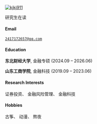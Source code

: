 [![kjkj911](https://img.shields.io/badge/kjkj911-github-pink?logo=github)](https://github.com/kjkj911)

研究生在读

#### Email  
<code>2417172657@qq.com</code>  

#### Education  
**东北财经大学**, 金融专硕 (2024.09 – 2026.06) 

**山东工商学院**, 金融科技 (2019.09 – 2023.06)   

#### Research Interests  
证券投资、 金融风险管理、 金融科技

#### Hobbies  
古筝、 动漫、 熬夜
